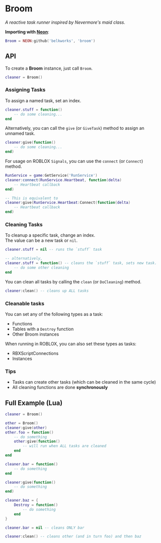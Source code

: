 
# Broom
*A reactive task runner inspired by Nevermore's maid class.*

**Importing with [Neon](https://github.com/Belkworks/NEON)**:
```lua
Broom = NEON:github('belkworks', 'broom')
```

## API

To create a **Broom** instance, just call `Broom`.  
```lua
cleaner = Broom()
```

### Assigning Tasks

To assign a named task, set an index.
```lua
cleaner.stuff = function()
    -- do some cleaning...
end
```

Alternatively, you can call the `give` (or `GiveTask`) method to assign an unnamed task.
```lua
cleaner:give(function()
    -- do some cleaning...
end)
```

For usage on ROBLOX `Signals`, you can use the `connect` (or `Connect`) method.
```lua
RunService = game:GetService('RunService')
cleaner:connect(RunService.Heartbeat, function(delta)
    -- Heartbeat callback
end)

-- This is equivalent to
cleaner:give(RunService.Heartbeat:Connect(function(delta)
    -- Heartbeat callback
end)
```

### Cleaning Tasks

To cleanup a specific task, change an index.  
The value can be a new task or `nil`.
```lua
cleaner.stuff = nil -- runs the `stuff` task

-- alternatively,
cleaner.stuff = function() -- cleans the `stuff` task, sets new task.
    -- do some other cleaning
end
```

You can clean all tasks by calling the `clean` (or `DoCleaning`) method.
```lua
cleaner:clean() -- cleans up ALL tasks
```

### Cleanable tasks

You can set any of the following types as a task:
- Functions
- Tables with a `Destroy` function
- Other Broom instances

When running in ROBLOX, you can also set these types as tasks:
- RBXScriptConnections
- Instances

### Tips

- Tasks can create other tasks (which can be cleaned in the same cycle)
- All cleaning functions are done **synchronously**

## Full Example  (Lua)

```lua
cleaner = Broom()

other = Broom()
cleaner:give(other)
other.foo = function()
    -- do something
    other:give(function()
        -- will run when ALL tasks are cleaned
    end
end

cleaner.bar = function()
    -- do something
end

cleaner:give(function()
    -- do something
end)

cleaner.baz = {
    Destroy = function()
        -- do something
    end
}

cleaner.bar = nil -- cleans ONLY bar

cleaner:clean() -- cleans other (and in turn foo) and then baz
```
